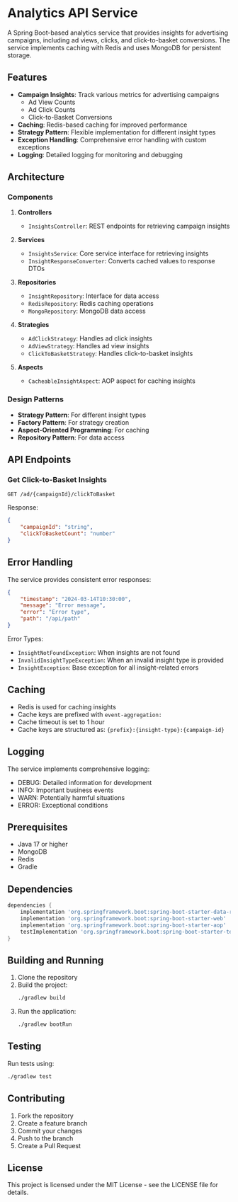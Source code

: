 # Analytics API Service

A Spring Boot-based analytics service that provides insights for advertising campaigns, including ad views, clicks, and click-to-basket conversions. The service implements caching with Redis and uses MongoDB for persistent storage.

## Features

- **Campaign Insights**: Track various metrics for advertising campaigns
  - Ad View Counts
  - Ad Click Counts
  - Click-to-Basket Conversions
- **Caching**: Redis-based caching for improved performance
- **Strategy Pattern**: Flexible implementation for different insight types
- **Exception Handling**: Comprehensive error handling with custom exceptions
- **Logging**: Detailed logging for monitoring and debugging

## Architecture

### Components

1. **Controllers**
   - `InsightsController`: REST endpoints for retrieving campaign insights

2. **Services**
   - `InsightsService`: Core service interface for retrieving insights
   - `InsightResponseConverter`: Converts cached values to response DTOs

3. **Repositories**
   - `InsightRepository`: Interface for data access
   - `RedisRepository`: Redis caching operations
   - `MongoRepository`: MongoDB data access

4. **Strategies**
   - `AdClickStrategy`: Handles ad click insights
   - `AdViewStrategy`: Handles ad view insights
   - `ClickToBasketStrategy`: Handles click-to-basket insights

5. **Aspects**
   - `CacheableInsightAspect`: AOP aspect for caching insights

### Design Patterns

- **Strategy Pattern**: For different insight types
- **Factory Pattern**: For strategy creation
- **Aspect-Oriented Programming**: For caching
- **Repository Pattern**: For data access

## API Endpoints

### Get Click-to-Basket Insights
```http
GET /ad/{campaignId}/clickToBasket
```

Response:
```json
{
    "campaignId": "string",
    "clickToBasketCount": "number"
}
```

## Error Handling

The service provides consistent error responses:

```json
{
    "timestamp": "2024-03-14T10:30:00",
    "message": "Error message",
    "error": "Error type",
    "path": "/api/path"
}
```

Error Types:
- `InsightNotFoundException`: When insights are not found
- `InvalidInsightTypeException`: When an invalid insight type is provided
- `InsightException`: Base exception for all insight-related errors

## Caching

- Redis is used for caching insights
- Cache keys are prefixed with `event-aggregation:`
- Cache timeout is set to 1 hour
- Cache keys are structured as: `{prefix}:{insight-type}:{campaign-id}`

## Logging

The service implements comprehensive logging:
- DEBUG: Detailed information for development
- INFO: Important business events
- WARN: Potentially harmful situations
- ERROR: Exceptional conditions

## Prerequisites

- Java 17 or higher
- MongoDB
- Redis
- Gradle

## Dependencies

```gradle
dependencies {
    implementation 'org.springframework.boot:spring-boot-starter-data-redis'
    implementation 'org.springframework.boot:spring-boot-starter-web'
    implementation 'org.springframework.boot:spring-boot-starter-aop'
    testImplementation 'org.springframework.boot:spring-boot-starter-test'
}
```

## Building and Running

1. Clone the repository
2. Build the project:
   ```bash
   ./gradlew build
   ```
3. Run the application:
   ```bash
   ./gradlew bootRun
   ```

## Testing

Run tests using:
```bash
./gradlew test
```

## Contributing

1. Fork the repository
2. Create a feature branch
3. Commit your changes
4. Push to the branch
5. Create a Pull Request

## License

This project is licensed under the MIT License - see the LICENSE file for details. 